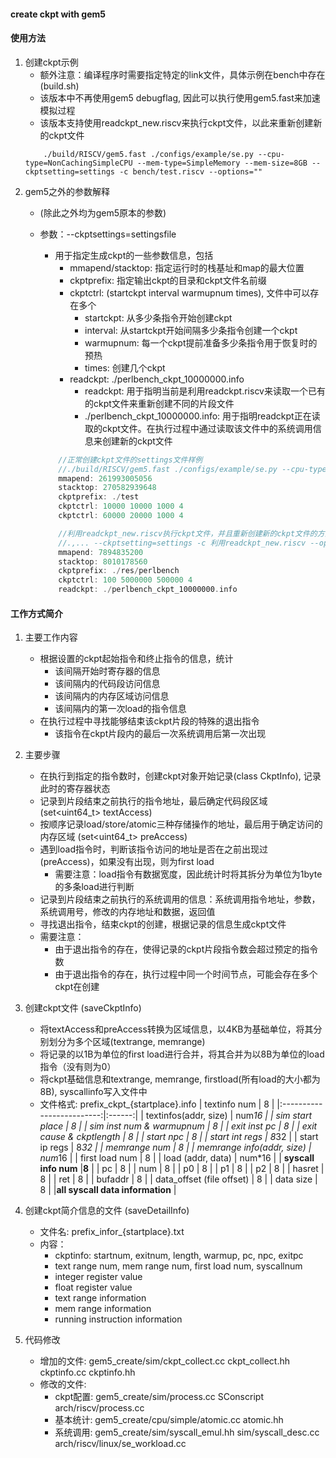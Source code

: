 #### create ckpt with gem5
#### 使用方法
1. 创建ckpt示例
    - 额外注意：编译程序时需要指定特定的link文件，具体示例在bench中存在(build.sh)
    - 该版本中不再使用gem5 debugflag, 因此可以执行使用gem5.fast来加速模拟过程
    - 该版本支持使用readckpt_new.riscv来执行ckpt文件，以此来重新创建新的ckpt文件
    ```shell
        ./build/RISCV/gem5.fast ./configs/example/se.py --cpu-type=NonCachingSimpleCPU --mem-type=SimpleMemory --mem-size=8GB --ckptsetting=settings -c bench/test.riscv --options=""
    ```
2. gem5之外的参数解释
    - (除此之外均为gem5原本的参数)
    - 参数：--ckptsettings=settingsfile 
        - 用于指定生成ckpt的一些参数信息，包括
            - mmapend/stacktop: 指定运行时的栈基址和map的最大位置
            - ckptprefix: 指定输出ckpt的目录和ckpt文件名前缀
            - ckptctrl: (startckpt interval warmupnum times), 文件中可以存在多个
                - startckpt: 从多少条指令开始创建ckpt
                - interval: 从startckpt开始间隔多少条指令创建一个ckpt
                - warmupnum: 每一个ckpt提前准备多少条指令用于恢复时的预热
                - times: 创建几个ckpt
            - readckpt: ./perlbench_ckpt_10000000.info 
              - readckpt: 用于指明当前是利用readckpt.riscv来读取一个已有的ckpt文件来重新创建不同的片段文件
              - ./perlbench_ckpt_10000000.info: 用于指明readckpt正在读取的ckpt文件。在执行过程中通过读取该文件中的系统调用信息来创建新的ckpt文件
        ```c
            //正常创建ckpt文件的settings文件样例
            //./build/RISCV/gem5.fast ./configs/example/se.py --cpu-type=NonCachingSimpleCPU --mem-type=SimpleMemory --mem-size=8GB --ckptsetting=settings -c bench/test.riscv
            mmapend: 261993005056
            stacktop: 270582939648
            ckptprefix: ./test
            ckptctrl: 10000 10000 1000 4
            ckptctrl: 60000 20000 1000 4
        ```

        ```c
            //利用readckpt_new.riscv执行ckpt文件，并且重新创建新的ckpt文件的方法
            //.,... --ckptsetting=settings -c 利用readckpt_new.riscv --options="./perlbench_ckpt_10000000.info ./perlbench.riscv"
            mmapend: 7894835200
            stacktop: 8010178560
            ckptprefix: ./res/perlbench
            ckptctrl: 100 5000000 500000 4
            readckpt: ./perlbench_ckpt_10000000.info
        ```

#### 工作方式简介
1. 主要工作内容
    - 根据设置的ckpt起始指令和终止指令的信息，统计
        - 该间隔开始时寄存器的信息
        - 该间隔内的代码段访问信息
        - 该间隔内的内存区域访问信息
        - 该间隔内的第一次load的指令信息
    - 在执行过程中寻找能够结束该ckpt片段的特殊的退出指令
        - 该指令在ckpt片段内的最后一次系统调用后第一次出现
    
2. 主要步骤
    - 在执行到指定的指令数时，创建ckpt对象开始记录(class CkptInfo), 记录此时的寄存器状态
    - 记录到片段结束之前执行的指令地址，最后确定代码段区域 (set<uint64_t> textAccess)
    - 按顺序记录load/store/atomic三种存储操作的地址，最后用于确定访问的内存区域 (set<uint64_t> preAccess)
    - 遇到load指令时，判断该指令访问的地址是否在之前出现过(preAccess)，如果没有出现，则为first load
        - 需要注意：load指令有数据宽度，因此统计时将其拆分为单位为1byte的多条load进行判断
    - 记录到片段结束之前执行的系统调用的信息：系统调用指令地址，参数，系统调用号，修改的内存地址和数据，返回值
    - 寻找退出指令，结束ckpt的创建，根据记录的信息生成ckpt文件
    - 需要注意：
        - 由于退出指令的存在，使得记录的ckpt片段指令数会超过预定的指令数
        - 由于退出指令的存在，执行过程中同一个时间节点，可能会存在多个ckpt在创建


3. 创建ckpt文件 (saveCkptInfo)
    - 将textAccess和preAccess转换为区域信息，以4KB为基础单位，将其分别划分为多个区域(textrange, memrange)
    - 将记录的以1B为单位的first load进行合并，将其合并为以8B为单位的load指令（没有则为0）
    - 将ckpt基础信息和textrange, memrange, firstload(所有load的大小都为8B), syscallinfo写入文件中
    - 文件格式: prefix_ckpt_{startplace}.info
        | textinfo num              | 8      |
        |:-------------------------:|:------:|
        | textinfos(addr, size)     | num*16 |
        | sim start place           | 8      |
        | sim inst num & warmupnum | 8      |
        | exit inst pc              | 8      |
        | exit cause & ckptlength   | 8      |
        | start npc                 | 8      |
        | start int regs            | 8*32   |
        | start ip regs             | 8*32   |
        | memrange num              | 8      |
        | memrange info(addr, size) | num*16 |
        | first load num            | 8      |
        | load (addr, data)         | num*16 |
        | **syscall info num**      |**8**   |
        | pc                        | 8      |
        | num                       | 8      |
        | p0                        | 8      |
        | p1                        | 8      |
        | p2                        | 8      |
        | hasret                    | 8      |
        | ret                       | 8      |
        | bufaddr                   | 8      |
        | data_offset (file offset) | 8      |
        | data size                 | 8      |
        |**all syscall data information**    |

4. 创建ckpt简介信息的文件 (saveDetailInfo)
    - 文件名: prefix_infor_{startplace}.txt
    - 内容：
        - ckptinfo: startnum, exitnum, length, warmup, pc, npc, exitpc
        - text range num, mem range num, first load num, syscallnum
        - integer register value
        - float register value
        - text range information
        - mem range information
        - running instruction information


5. 代码修改
    - 增加的文件: gem5_create/sim/ckpt_collect.cc  ckpt_collect.hh  ckptinfo.cc  ckptinfo.hh
    - 修改的文件:
        - ckpt配置: gem5_create/sim/process.cc SConscript arch/riscv/process.cc
        - 基本统计: gem5_create/cpu/simple/atomic.cc atomic.hh
        - 系统调用: gem5_create/sim/syscall_emul.hh sim/syscall_desc.cc arch/riscv/linux/se_workload.cc